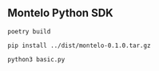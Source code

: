 ## Montelo Python SDK


`poetry build`

`pip install ../dist/montelo-0.1.0.tar.gz`

`python3 basic.py`

